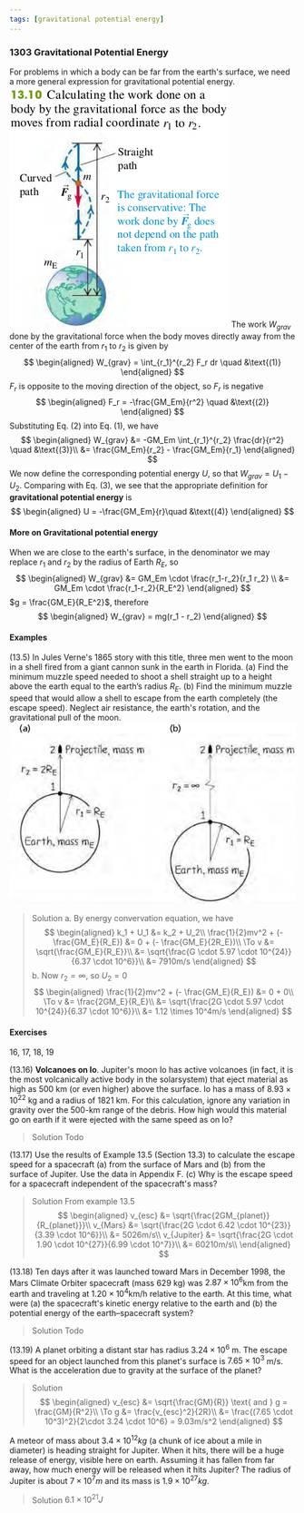 ```yaml
---
tags: [gravitational potential energy]
---
```


### 1303 Gravitational Potential Energy
For problems in which a body can be far from the earth's surface, we need a more general expression for gravitational potential energy.
![Graph](../assets/fig_1310.png)
The work $W_{grav}$ done by the gravitational force when the body moves directly away from the center of the earth from $r_1$ to $r_2$ is given by
$$
\begin{aligned}
W_{grav} = \int_{r_1}^{r_2} F_r dr \quad &\text{(1)}
\end{aligned}
$$
$F_r$ is opposite to the moving direction of the object, so $F_r$ is negative
$$
\begin{aligned}
F_r = -\frac{GM_Em}{r^2} \quad &\text{(2)}
\end{aligned}
$$
Substituting Eq. (2) into Eq. (1), we have
$$
\begin{aligned}
W_{grav} &= -GM_Em \int_{r_1}^{r_2} \frac{dr}{r^2} \quad &\text{(3)}\\
&= \frac{GM_Em}{r_2} - \frac{GM_Em}{r_1}
\end{aligned}
$$
We now define the corresponding potential energy $U$, so that $W_{grav} = U_1 - U_2$. Comparing with Eq. (3), we see that the appropriate definition for **gravitational potential energy** is
$$
\begin{aligned}
U = -\frac{GM_Em}{r}\quad &\text{(4)}
\end{aligned}
$$

#### More on Gravitational potential energy
When we are close to the earth's surface, in the denominator we may replace $r_1$ and $r_2$ by the radius of Earth $R_E$, so
$$
\begin{aligned}
W_{grav} &= GM_Em \cdot \frac{r_1-r_2}{r_1 r_2} \\
&= GM_Em \cdot \frac{r_1-r_2}{R_E^2}
\end{aligned}
$$
$g = \frac{GM_E}{R_E^2}$, therefore
$$
\begin{aligned}
W_{grav} = mg(r_1 - r_2)
\end{aligned}
$$

#### Examples
(13.5) In Jules Verne's 1865 story with this title, three men went to the moon in a shell fired from a giant cannon sunk in the earth in Florida.
(a) Find the minimum muzzle speed needed to shoot a shell straight up to a height above the earth equal to the earth’s radius $R_E$.
(b) Find the minimum muzzle speed that would allow a shell to escape from the earth completely (the escape speed). Neglect air resistance, the earth's rotation, and the gravitational pull of the moon.
![Graph](../assets/ex_1305.png)
>Solution
a. By energy convervation equation, we have
$$
\begin{aligned}
k_1 + U_1 &= k_2 + U_2\\
\frac{1}{2}mv^2 + (- \frac{GM_E}{R_E}) &= 0 + (- \frac{GM_E}{2R_E})\\
\To v &= \sqrt{\frac{GM_E}{R_E}}\\
&= \sqrt{\frac{G \cdot 5.97 \cdot 10^{24}}{6.37 \cdot 10^6}}\\
&= 7910m/s
\end{aligned}
$$
b. Now $r_2 = \infty$, so $U_2 = 0$
$$
\begin{aligned}
\frac{1}{2}mv^2 + (- \frac{GM_E}{R_E}) &= 0 + 0\\
\To v &= \frac{2GM_E}{R_E}\\
&= \sqrt{\frac{2G \cdot 5.97 \cdot 10^{24}}{6.37 \cdot 10^6}}\\
&= 1.12 \times 10^4m/s
\end{aligned}
$$

#### Exercises
16, 17, 18, 19

(13.16) **Volcanoes on Io**. Jupiter's moon Io has active volcanoes (in fact, it is the most volcanically active body in the solarsystem) that eject material as high as 500 km (or even higher) above the surface. Io has a mass of $8.93 \times 10^{22}$ kg and a radius of 1821 km. For this calculation, ignore any variation in gravity over the 500-km range of the debris. How high would this material go on earth if it were ejected with the same speed as on Io?
>Solution
Todo

(13.17) Use the results of Example 13.5 (Section 13.3) to calculate the escape speed for a spacecraft (a) from the surface of Mars and (b) from the surface of Jupiter. Use the data in Appendix F. (c) Why is the escape speed for a spacecraft independent of the spacecraft's mass?
>Solution
From example 13.5
$$
\begin{aligned}
v_{esc} &= \sqrt{\frac{2GM_{planet}}{R_{planet}}}\\
v_{Mars} &= \sqrt{\frac{2G \cdot 6.42 \cdot 10^{23}}{3.39 \cdot 10^6}}\\
&= 5026m/s\\
v_{Jupiter} &= \sqrt{\frac{2G \cdot 1.90 \cdot 10^{27}}{6.99 \cdot 10^7}}\\
&= 60210m/s\\
\end{aligned}
$$

(13.18) Ten days after it was launched toward Mars in December 1998, the Mars Climate Orbiter spacecraft (mass 629 kg) was $2.87 \times 10^6$km from the earth and traveling at $1.20 \times 10^4$km/h relative to the earth. At this time, what were (a) the spacecraft's kinetic energy relative to the earth and (b) the potential energy of the earth–spacecraft system?
>Solution
Todo

(13.19) A planet orbiting a distant star has radius $3.24 \times 10^6$ m. The escape speed for an object launched from this planet's surface is $7.65 \times 10^3$ m/s. What is the acceleration due to gravity at the surface of the planet?
>Solution
$$
\begin{aligned}
v_{esc} &= \sqrt{\frac{GM}{R}} \text{ and } g = \frac{GM}{R^2}\\
\To g &= \frac{v_{esc}^2}{2R}\\
&= \frac{(7.65 \cdot 10^3)^2}{2\cdot 3.24 \cdot 10^6} = 9.03m/s^2
\end{aligned}
$$

A meteor of mass about $3.4 \times 10^{12}kg$ (a chunk of ice about a mile in diameter) is heading straight for Jupiter. When it hits, there will be a huge release of energy, visible here on earth. Assuming it has fallen from far away, how much energy will be released when it hits Jupiter? The radius of Jupiter is about $7 \times 10^7 m$ and its mass is $1.9 \times 10^{27}kg$.
>Solution
$6.1 \times 10^{21}J$
